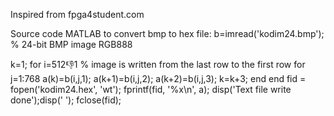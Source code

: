 Inspired from fpga4student.com

Source code MATLAB to convert bmp to hex file:
b=imread('kodim24.bmp'); % 24-bit BMP image RGB888 

k=1;
for i=512:-1:1 % image is written from the last row to the first row
for j=1:768
a(k)=b(i,j,1);
a(k+1)=b(i,j,2);
a(k+2)=b(i,j,3);
k=k+3;
end
end
fid = fopen('kodim24.hex', 'wt');
fprintf(fid, '%x\n', a);
disp('Text file write done');disp(' ');
fclose(fid);
